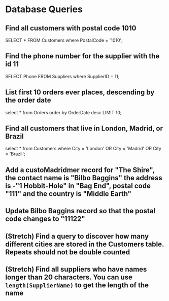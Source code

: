 # Database Queries

## Find all customers with postal code 1010
SELECT * FROM Customers
where PostalCode = '1010';
## Find the phone number for the supplier with the id 11
SELECT Phone FROM Suppliers
where SupplierID = 11;
## List first 10 orders ever places, descending by the order date
select * from Orders order by OrderDate desc LIMIT 10;
## Find all customers that live in London, Madrid, or Brazil
select * from Customers
where City = 'London' OR City = 'Madrid' OR City = 'Brazil';
## Add a custoMadridmer record for "The Shire", the contact name is "Bilbo Baggins" the address is -"1 Hobbit-Hole" in "Bag End", postal code "111" and the country is "Middle Earth"

## Update Bilbo Baggins record so that the postal code changes to "11122"

## (Stretch) Find a query to discover how many different cities are stored in the Customers table. Repeats should not be double counted

## (Stretch) Find all suppliers who have names longer than 20 characters. You can use `length(SupplierName)` to get the length of the name
